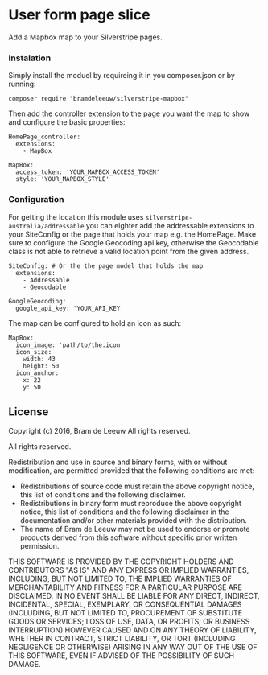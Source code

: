 # User form page slice

Add a Mapbox map to your Silverstripe pages. 
 
### Instalation
Simply install the moduel by requireing it in you composer.json or by running:
```
composer require "bramdeleeuw/silverstripe-mapbox"
```

Then add the controller extension to the page you want the map to show and configure the basic properties:
```
HomePage_controller:
  extensions:
    - MapBox
    
MapBox:
  access_token: 'YOUR_MAPBOX_ACCESS_TOKEN'
  style: 'YOUR_MAPBOX_STYLE'
```

### Configuration
For getting the location this module uses `silverstripe-australia/addressable` 
you can eighter add the addressable extensions to your SiteConfig or the page that holds your map e.g. the HomePage.
Make sure to configure the Google Geocoding api key, otherwise the Geocodable class is not able to retrieve a valid location point from the given address.
```
SiteConfig: # Or the the page model that holds the map
  extensions:
    - Addressable
    - Geocodable
 
GoogleGeocoding:
  google_api_key: 'YOUR_API_KEY'
```
The map can be configured to hold an icon as such:
```
MapBox:
  icon_image: 'path/to/the.icon'
  icon_size:
    width: 43
    height: 50
  icon_anchor:
    x: 22
    y: 50
```

## License

Copyright (c) 2016, Bram de Leeuw
All rights reserved.

All rights reserved.

Redistribution and use in source and binary forms, with or without
modification, are permitted provided that the following conditions are met:

 * Redistributions of source code must retain the above copyright
   notice, this list of conditions and the following disclaimer.
 * Redistributions in binary form must reproduce the above copyright
   notice, this list of conditions and the following disclaimer in the
   documentation and/or other materials provided with the distribution.
 * The name of Bram de Leeuw may not be used to endorse or promote products
   derived from this software without specific prior written permission.

THIS SOFTWARE IS PROVIDED BY THE COPYRIGHT HOLDERS AND CONTRIBUTORS "AS IS" AND
ANY EXPRESS OR IMPLIED WARRANTIES, INCLUDING, BUT NOT LIMITED TO, THE IMPLIED
WARRANTIES OF MERCHANTABILITY AND FITNESS FOR A PARTICULAR PURPOSE ARE
DISCLAIMED. IN NO EVENT SHALL <COPYRIGHT HOLDER> BE LIABLE FOR ANY
DIRECT, INDIRECT, INCIDENTAL, SPECIAL, EXEMPLARY, OR CONSEQUENTIAL DAMAGES
(INCLUDING, BUT NOT LIMITED TO, PROCUREMENT OF SUBSTITUTE GOODS OR SERVICES;
LOSS OF USE, DATA, OR PROFITS; OR BUSINESS INTERRUPTION) HOWEVER CAUSED AND
ON ANY THEORY OF LIABILITY, WHETHER IN CONTRACT, STRICT LIABILITY, OR TORT
(INCLUDING NEGLIGENCE OR OTHERWISE) ARISING IN ANY WAY OUT OF THE USE OF THIS
SOFTWARE, EVEN IF ADVISED OF THE POSSIBILITY OF SUCH DAMAGE.